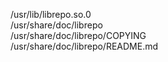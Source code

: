 /usr/lib/librepo.so.0  
/usr/share/doc/librepo  
/usr/share/doc/librepo/COPYING  
/usr/share/doc/librepo/README.md  
